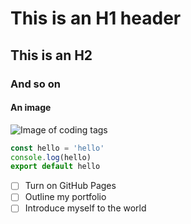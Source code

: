 # This is an H1 header
## This is an H2
### And so on

#### An image
![Image of coding tags](https://media.gettyimages.com/vectors/coding-thin-line-seo-icon-vector-id1064306892?s=2048x2048)

```js
const hello = 'hello'
console.log(hello)
export default hello
```

- [ ] Turn on GitHub Pages
- [ ] Outline my portfolio
- [ ] Introduce myself to the world
